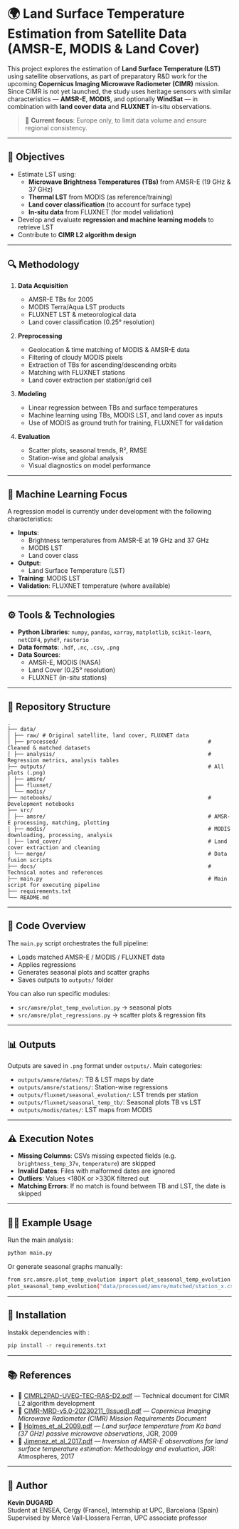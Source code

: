 # 🌍 Land Surface Temperature Estimation from Satellite Data (AMSR-E, MODIS & Land Cover)

This project explores the estimation of **Land Surface Temperature (LST)** using satellite observations, as part of preparatory R&D work for the upcoming **Copernicus Imaging Microwave Radiometer (CIMR)** mission. Since CIMR is not yet launched, the study uses heritage sensors with similar characteristics — **AMSR-E**, **MODIS**, and optionally **WindSat** — in combination with **land cover data** and **FLUXNET** in-situ observations.

> 📌 **Current focus**: Europe only, to limit data volume and ensure regional consistency.

---

## 🎯 Objectives

- Estimate LST using:
  - **Microwave Brightness Temperatures (TBs)** from AMSR-E (19 GHz & 37 GHz)
  - **Thermal LST** from MODIS (as reference/training)
  - **Land cover classification** (to account for surface type)
  - **In-situ data** from FLUXNET (for model validation)
- Develop and evaluate **regression and machine learning models** to retrieve LST
- Contribute to **CIMR L2 algorithm design**

---

## 🔍 Methodology

1. **Data Acquisition**
   - AMSR-E TBs for 2005
   - MODIS Terra/Aqua LST products
   - FLUXNET LST & meteorological data
   - Land cover classification (0.25° resolution)

2. **Preprocessing**
   - Geolocation & time matching of MODIS & AMSR-E data
   - Filtering of cloudy MODIS pixels
   - Extraction of TBs for ascending/descending orbits
   - Matching with FLUXNET stations
   - Land cover extraction per station/grid cell

3. **Modeling**
   - Linear regression between TBs and surface temperatures
   - Machine learning using TBs, MODIS LST, and land cover as inputs
   - Use of MODIS as ground truth for training, FLUXNET for validation

4. **Evaluation**
   - Scatter plots, seasonal trends, R², RMSE
   - Station-wise and global analysis
   - Visual diagnostics on model performance

---

## 🧠 Machine Learning Focus

A regression model is currently under development with the following characteristics:

- **Inputs**:
  - Brightness temperatures from AMSR-E at 19 GHz and 37 GHz
  - MODIS LST
  - Land cover class
- **Output**:
  - Land Surface Temperature (LST)
- **Training**: MODIS LST
- **Validation**: FLUXNET temperature (where available)

---

## ⚙️ Tools & Technologies

- **Python Libraries**: `numpy`, `pandas`, `xarray`, `matplotlib`, `scikit-learn`, `netCDF4`, `pyhdf`, `rasterio`
- **Data formats**: `.hdf`, `.nc`, `.csv`, `.png`
- **Data Sources**:
  - AMSR-E, MODIS (NASA)
  - Land Cover (0.25° resolution)
  - FLUXNET (in-situ stations)

---

## 📁 Repository Structure
```
.
├── data/
│ ├── raw/ # Original satellite, land cover, FLUXNET data
│ ├── processed/                                               # Cleaned & matched datasets
│ ├── analysis/                                                # Regression metrics, analysis tables
├── outputs/                                                   # All plots (.png)
│ ├── amsre/
│ ├── fluxnet/
│ └── modis/
├── notebooks/                                                 # Development notebooks
├── src/
│ ├── amsre/                                                   # AMSR-E processing, matching, plotting
│ ├── modis/                                                   # MODIS downloading, processing, analysis
│ ├── land_cover/                                              # Land cover extraction and cleaning
│ └── merge/                                                   # Data fusion scripts
├── docs/                                                      # Technical notes and references
├── main.py                                                    # Main script for executing pipeline
├── requirements.txt
└── README.md
```

---

## 🧪 Code Overview

The `main.py` script orchestrates the full pipeline:

- Loads matched AMSR-E / MODIS / FLUXNET data
- Applies regressions
- Generates seasonal plots and scatter graphs
- Saves outputs to `outputs/` folder

You can also run specific modules:
- `src/amsre/plot_temp_evolution.py` → seasonal plots
- `src/amsre/plot_regressions.py` → scatter plots & regression fits

---

## 📊 Outputs

Outputs are saved in `.png` format under `outputs/`. Main categories:

- `outputs/amsre/dates/`: TB & LST maps by date
- `outputs/amsre/stations/`: Station-wise regressions
- `outputs/fluxnet/seasonal_evolution/`: LST trends per station
- `outputs/fluxnet/seasonal_temp_tb/`: Seasonal plots TB vs LST
- `outputs/modis/dates/`: LST maps from MODIS

---

## ⚠️ Execution Notes

- **Missing Columns**: CSVs missing expected fields (e.g. `brightness_temp_37v`, `temperature`) are skipped
- **Invalid Dates**: Files with malformed dates are ignored
- **Outliers**: Values <180K or >330K filtered out
- **Matching Errors**: If no match is found between TB and LST, the date is skipped

---

## 🧑‍💻 Example Usage

Run the main analysis:

```bash
python main.py
```

Or generate seasonal graphs manually:
```bash
from src.amsre.plot_temp_evolution import plot_seasonal_temp_evolution
plot_seasonal_temp_evolution("data/processed/amsre/matched/station_x.csv")
```

---

## 🔧 Installation

Instakk dependencies with : 

```bash 
pip install -r requirements.txt
```

---

## 📚 References

- 📄 [CIMRL2PAD-UVEG-TEC-RAS-D2.pdf](./docs/CIMRL2PAD-UVEG-TEC-RAS-D2.pdf) — Technical document for CIMR L2 algorithm development  
- 📄 [CIMR-MRD-v5.0-20230211_(Issued).pdf](./docs/CIMR-MRD-v5.0-20230211_(Issued).pdf) — *Copernicus Imaging Microwave Radiometer (CIMR) Mission Requirements Document*  
- 📄 [Holmes_et_al_2009.pdf](./docs/Holmes_et_al_2009.pdf) — *Land surface temperature from Ka band (37 GHz) passive microwave observations*, JGR, 2009  
- 📄 [Jimenez_et_al_2017.pdf](./docs/Jimenez_et_al_2017.pdf) — *Inversion of AMSR-E observations for land surface temperature estimation: Methodology and evaluation*, JGR: Atmospheres, 2017

---

## 👤 Author
**Kevin DUGARD**  
Student at ENSEA, Cergy (France), Internship at UPC, Barcelona (Spain)
Supervised by Mercè Vall-Llossera Ferran, UPC associate professor
